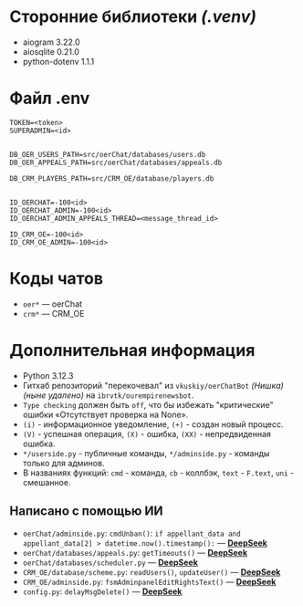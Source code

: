 # Сторонние библиотеки _(.venv)_

* aiogram 3.22.0
* aiosqlite 0.21.0
* python-dotenv 1.1.1

# Файл .env

```
TOKEN=<token>
SUPERADMIN=<id>


DB_OER_USERS_PATH=src/oerChat/databases/users.db
DB_OER_APPEALS_PATH=src/oerChat/databases/appeals.db

DB_CRM_PLAYERS_PATH=src/CRM_OE/database/players.db


ID_OERCHAT=-100<id>
ID_OERCHAT_ADMIN=-100<id>
ID_OERCHAT_ADMIN_APPEALS_THREAD=<message_thread_id>

ID_CRM_OE=-100<id>
ID_CRM_OE_ADMIN=-100<id>
```

# Коды чатов

* `oer*` — oerChat
* `crm*` — CRM_OE

# Дополнительная информация

* Python 3.12.3
* Гитхаб репозиторий "перекочевал" из `vkuskiy/oerChatBot` _(Нишка)_ _(ныне удалено)_ на `ibrvtk/ourempirenewsbot`.
* `Type checking` должен быть `off`, что бы избежать "критические" ошибки «Отсутствует проверка на None».
* `(i)` - информационное уведомление, `(+)` - создан новый процесс.
* `(V)` - успешная операция, `(X)` - ошибка, `(XX)` - непредвиденная ошибка.
* `*/userside.py` - публичные команды, `*/adminside.py` - команды только для админов.
* В названиях функций: `cmd` - команда, `cb` - коллбэк, `text` - `F.text`, `uni` - смешанное.

## Написано с помощью ИИ

* `oerChat/adminside.py`: `cmdUnban()`: `if appellant_data and appellant_data[2] > datetime.now().timestamp():` — [**DeepSeek**](https://www.deepseek.com)
* `oerChat/databases/appeals.py`: `getTimeouts()` — [**DeepSeek**](https://www.deepseek.com)
* `oerChat/databases/scheduler.py` — [**DeepSeek**](https://www.deepseek.com)
* `CRM_OE/database/scheme.py`: `readUsers()`, `updateUser()` — [**DeepSeek**](https://www.deepseek.com)
* `CRM_OE/adminside.py`: `fsmAdminpanelEditRightsText()` — [**DeepSeek**](https://www.deepseek.com)
* `config.py`: `delayMsgDelete()` — [**DeepSeek**](https://www.deepseek.com)